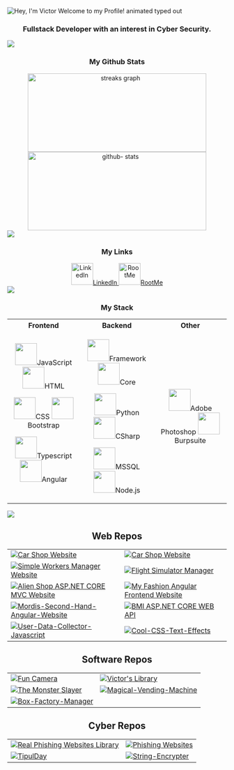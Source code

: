 <!-- Title -->
<img src="https://readme-typing-svg.demolab.com?font=Operator+Mono&size=37&duration=2800&pause=2000&color=FAFAFA&center=true&vCenter=true&width=940&height=50&lines=Hey%2C+I'm+Victor+Welcome+to+my+Profile!" align="center" alt="Hey, I'm Victor Welcome to my Profile! animated typed out">

### <p align="center"> Fullstack Developer with an interest in Cyber Security. </p>


<img  src="Icons/borderseperator.gif">


<!-- Github stats -->
### <p align="center"> My Github Stats </p>

<div align="center">
  <img height="180em" width="410em" src="https://streak-stats.demolab.com?user=VictorRutskin&theme=cobalt&hide_border=true&border_radius=0&fire=0079FA&stroke=0079FA&sideLabels=0079FA&background=193549" alt="streaks graph"  />
  
  <a href="https://github.com/VictorRutskin">
    <img height="180em" width="410em" src="https://github-readme-stats-eight-theta.vercel.app/api?username=VictorRutskin&show_icons=true&theme=cobalt&include_all_commits=true&count_private=true&hide_border=true&border_radius=0" alt="github- stats"/>
  </a>
  </div>
  
<img  src="Icons/borderseperator.gif">


<!-- Links -->
### <p align="center"> My Links </p>

<div align="center">
  <!-- Other links (e.g., LinkedIn, RootMe) -->
  <a href="https://www.linkedin.com/in/victor-rutskin-9a3a9a226/" target="_blank">
    <img src="Icons/Social/LinkedIn.png" width="50" alt="LinkedIn" />LinkedIn
  </a>
  <a href="https://www.root-me.org/Lashaka?lang=en#5c7a86509b2bb852abfc42e4cd24679f" target="_blank">
    <img src="Icons/Social/RootMe.png" width="50" alt="RootMe" />RootMe
  </a>
</div>


<img  src="Icons/borderseperator.gif">

### <p align="center"> My Stack </p>
<!-- Languages & tools -->
<table >
  <tr >
    <th>Frontend</th>
    <th>Backend</th>
    <th>Other</th>
  </tr> 
  <tr>
    <td width="400" align="center">
<!-- FrontEnd -->
<a target="blank"><img src="Icons/JavaScript.svg" width="50" />JavaScript</a>
<a target="blank"><img src="Icons/HTML.svg" width="50" />HTML</a>
      
<a target="blank"><img src="Icons/CSS.svg" width="50" />CSS</a>
<a target="blank"><img src="Icons/Bootstrap.svg" width="50" />Bootstrap</a>
      
<a target="blank"><img src="Icons/TypeScript.svg" width="50" />Typescript</a>
<a target="blank"><img src="Icons/Angular-Dark.svg" width="50" />Angular</a>
    </td>
    <td width="400" align="center">
 <!-- BackEnd -->
<a target="blank"><img src="Icons/NetFramework.png" width="50" />Framework</a>
<a target="blank"><img src="Icons/NetCore.png" width="50" />Core</a>

<a target="blank"><img src="Icons/Python-Dark.svg" width="50" />Python</a>
<a target="blank"><img src="Icons/CS.svg" width="50" />CSharp</a>   

<a target="blank"><img src="Icons/MSSQL.png" width="50" />MSSQL</a>
<a target="blank"><img src="Icons/NodeJS-Dark.svg" width="50" />Node.js</a>
    </td>
    <td width="400" align="center">
<!-- Other -->
<a target="blank"><img src="Icons/Adobe_Photoshop.png" width="50" />Adobe Photoshop</a>
<a target="blank"><img src="Icons/Burpsuite.png" width="50" />Burpsuite</a>
    </td>
  </tr>
</table>

<img  src="Icons/borderseperator.gif">

<div align="center">
  <!-- Web Repos -->
  <h2>Web Repos</h2>
  <table border="0" cellpadding="0" cellspacing="0" style="border-collapse: collapse;">
    <tr>
            <td>
        <a href="https://github.com/VictorRutskin/DATwise-home-Assigment-.Net-Web-Forms-Workers-Manager">
          <img src="https://github-readme-stats.vercel.app/api/pin/?username=VictorRutskin&repo=DATwise-home-Assigment-.Net-Web-Forms-Workers-Manager&theme=cobalt" alt="Car Shop Website" style="border: 0;" />
        </a>
      </td>
      <td>
        <a href="https://github.com/VictorRutskin/Albar-Home-Assigment-.NET-Angular-Car-Shop-Website">
          <img src="https://github-readme-stats.vercel.app/api/pin/?username=VictorRutskin&repo=Albar-Home-Assigment-.NET-Angular-Car-Shop-Website&theme=cobalt" alt="Car Shop Website" style="border: 0;" />
        </a>
      </td>
    </tr>
    <tr>
      <td>
        <a href="https://github.com/VictorRutskin/Simple-Workers-Manager-Website">
          <img src="https://github-readme-stats.vercel.app/api/pin/?username=VictorRutskin&repo=Simple-Workers-Manager-Website&theme=cobalt" alt="Simple Workers Manager Website" style="border: 0;" />
        </a>
      </td>
                  <td>
        <a href="https://github.com/VictorRutskin/Flight-Simulator-Manager">
          <img src="https://github-readme-stats.vercel.app/api/pin/?username=VictorRutskin&repo=Flight-Simulator-Manager&theme=cobalt" alt="Flight Simulator Manager" style="border: 0;" />
        </a>
      </td>
    </tr>
    <tr>
      <td>
        <a href="https://github.com/VictorRutskin/Alien-Shop-ASP.NET-CORE-MVC-Website">
          <img src="https://github-readme-stats.vercel.app/api/pin/?username=VictorRutskin&repo=Alien-Shop-ASP.NET-CORE-MVC-Website&theme=cobalt" alt="Alien Shop ASP.NET CORE MVC Website" style="border: 0;" />
        </a>
      </td>
                  <td>
        <a href="https://github.com/VictorRutskin/My-Fashion-Angular-Frontend-Website">
          <img src="https://github-readme-stats.vercel.app/api/pin/?username=VictorRutskin&repo=My-Fashion-Angular-Frontend-Website&theme=cobalt" alt="My Fashion Angular Frontend Website" style="border: 0;" />
        </a>
      </td>
    </tr>
        <tr>
      <td>
        <a href="https://github.com/VictorRutskin/Mordis-Second-Hand-Angular-Website">
          <img src="https://github-readme-stats.vercel.app/api/pin/?username=VictorRutskin&repo=Mordis-Second-Hand-Angular-Website&theme=cobalt" alt="Mordis-Second-Hand-Angular-Website" style="border: 0;" />
        </a>
      </td>
            <td>
                      <a href="https://github.com/VictorRutskin/BMI-ASP.NET-CORE-WEB-API">
          <img src="https://github-readme-stats.vercel.app/api/pin/?username=VictorRutskin&repo=BMI-ASP.NET-CORE-WEB-API&theme=cobalt" alt="BMI ASP.NET CORE WEB API" style="border: 0;" />
        </a>
      </td>
    </tr>
            <tr>
                <td>
        <a href="https://github.com/VictorRutskin/User-Data-Collector-Javascript">
          <img src="https://github-readme-stats.vercel.app/api/pin/?username=VictorRutskin&repo=User-Data-Collector-Javascript&theme=cobalt" alt="User-Data-Collector-Javascript" style="border: 0;" />
        </a>
      </td>
                <td>
        <a href="https://github.com/VictorRutskin/Cool-CSS-Text-Effects">
          <img src="https://github-readme-stats.vercel.app/api/pin/?username=VictorRutskin&repo=Cool-CSS-Text-Effects&theme=cobalt" alt="Cool-CSS-Text-Effects" style="border: 0;" />
        </a>
      </td>
    </tr>
  </table>

  <!-- Software Repos -->
  <h2>Software Repos</h2>
  <table border="0" cellpadding="0" cellspacing="0" style="border-collapse: collapse;">
    <tr>
      <td>
        <a href="https://github.com/VictorRutskin/Fun-Camera">
          <img src="https://github-readme-stats.vercel.app/api/pin/?username=VictorRutskin&repo=Fun-Camera&theme=cobalt" alt="Fun Camera" style="border: 0;" />
        </a>
      </td> 
            <td>
        <a href="https://github.com/VictorRutskin/Victors-Library">
          <img src="https://github-readme-stats.vercel.app/api/pin/?username=VictorRutskin&repo=Victors-Library&theme=cobalt" alt="Victor's Library" style="border: 0;" />
        </a>
      </td>
    </tr>
    <tr>
      <td>
        <a href="https://github.com/VictorRutskin/The-Monster-Slayer">
          <img src="https://github-readme-stats.vercel.app/api/pin/?username=VictorRutskin&repo=The-Monster-Slayer&theme=cobalt" alt="The Monster Slayer" style="border: 0;" />
        </a>
      </td>
            <td>
        <a href="https://github.com/VictorRutskin/Magical-Vending-Machine">
          <img src="https://github-readme-stats.vercel.app/api/pin/?username=VictorRutskin&repo=Magical-Vending-Machine&theme=cobalt" alt="Magical-Vending-Machine" style="border: 0;" />
        </a>
      </td>
    </tr>
        <tr>
      <td>
        <a href="https://github.com/VictorRutskin/Box-Factory-Manager">
          <img src="https://github-readme-stats.vercel.app/api/pin/?username=VictorRutskin&repo=Box-Factory-Manager&theme=cobalt" alt="Box-Factory-Manager" style="border: 0;" />
        </a>
      </td>
    </tr>
  </table>

  <!-- Cyber Repos -->
  <h2>Cyber Repos</h2>
  <table border="0" cellpadding="0" cellspacing="0" style="border-collapse: collapse;">
    <tr>
      <td>
        <a href="https://github.com/VictorRutskin/Real-Phishing-Websites-Library">
          <img src="https://github-readme-stats.vercel.app/api/pin/?username=VictorRutskin&repo=Real-Phishing-Websites-Library&theme=cobalt" alt="Real Phishing Websites Library" style="border: 0;" />
        </a>
      </td>
      <td>
        <a href="https://github.com/VictorRutskin/Phishing-Websites">
          <img src="https://github-readme-stats.vercel.app/api/pin/?username=VictorRutskin&repo=Phishing-Websites&theme=cobalt" alt="Phishing Websites" style="border: 0;" />
        </a>
      </td>
    </tr>

   <tr>
        <td>
        <a href="https://github.com/VictorRutskin/TipulDay">
          <img src="https://github-readme-stats.vercel.app/api/pin/?username=VictorRutskin&repo=TipulDay&theme=cobalt" alt="TipulDay" style="border: 0;" />
        </a>
      </td>
             <td>
        <a href="https://github.com/VictorRutskin/String-Encrypter">
          <img src="https://github-readme-stats.vercel.app/api/pin/?username=VictorRutskin&repo=String-Encrypter&theme=cobalt" alt="String-Encrypter" style="border: 0;" />
        </a>
      </td>
   </tr>
    

  </table>
</div>


